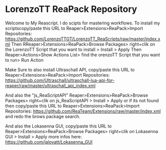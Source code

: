 # LorenzoTT ReaPack Repository

Welcome to My Reascript. 
I do scipts for mastering workflows. 
To install my scriptscopy/paste this URL to Reaper>Extensions>ReaPack>Import Repositories:
https://github.com/LorenzoTTGT/LorenzoTT_ReaScripts/raw/master/index.xml
Then RReaper>Extensions>ReaPack>Browse Packages> right+clik on the LorenzoTT Script that you want to install > Install > Apply
Then Reaper>Actions>Show Actions List> find the orenzoTT Script that you want to run> Run Action

Make Sure to also install Ultraschall API, 
copy/paste this URL to Reaper>Extensions>ReaPack>Import Repositories:
https://github.com/Ultraschall/ultraschall-lua-api-for-reaper/raw/master/ultraschall_api_index.xml

And also the "js_ReaScriptAPI" 
Reaper>Extensions>ReaPack>Browse Packages> right+clik on js_ReaScriptAPI > Install > Apply
or if its not found then 
copy/paste this URL to Reaper>Extensions>ReaPack>Import Repositories:
https://github.com/ReaTeam/Extensions/raw/master/index.xml
and redo the brows package search.

And also the Lokasenna GUI,
copy/paste this URL to Reaper>Extensions>ReaPack>Browse Packages> right+clik on Lokasenna GUI > Install > Apply
more infos here: https://github.com/jalovatt/Lokasenna_GUI
